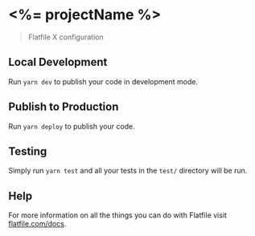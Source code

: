 # <%= projectName %>

> Flatfile X configuration

## Local Development

Run `yarn dev` to publish your code in development mode.

## Publish to Production

Run `yarn deploy` to publish your code.

## Testing

Simply run `yarn test` and all your tests in the `test/` directory will be run.

## Help

For more information on all the things you can do with Flatfile visit [flatfile.com/docs](http://flatfile.com/docs).

